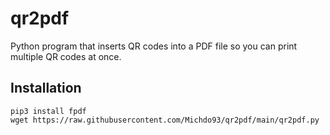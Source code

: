 # qr2pdf
Python program that inserts QR codes into a PDF file so you can print multiple QR codes at once.

## Installation

```
pip3 install fpdf
wget https://raw.githubusercontent.com/Michdo93/qr2pdf/main/qr2pdf.py
```
